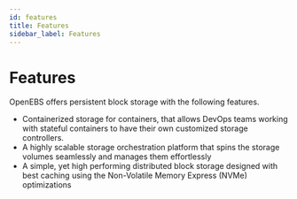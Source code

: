 ```yaml
---
id: features
title: Features
sidebar_label: Features
---
```




# Features

OpenEBS offers persistent block storage with the following features.

-   Containerized storage for containers, that allows DevOps teams working with stateful containers to have their own customized storage controllers.
-   A highly scalable storage orchestration platform that spins the storage volumes seamlessly and manages them effortlessly
-   A simple, yet high performing distributed block storage designed with best caching using the Non-Volatile Memory Express (NVMe) optimizations


<script> (function(h,o,t,j,a,r){ h.hj=h.hj||function(){(h.hj.q=h.hj.q||[]).push(arguments)}; h._hjSettings={hjid:785693,hjsv:6}; a=o.getElementsByTagName('head')[0]; r=o.createElement('script');r.async=1; r.src=t+h._hjSettings.hjid+j+h._hjSettings.hjsv; a.appendChild(r); })(window,document,'[https://static.hotjar.com/c/hotjar-','.js?sv='](https://static.hotjar.com/c/hotjar-','.js?sv=%27)); </script>